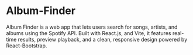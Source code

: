 # Album-Finder
Album Finder is a web app that lets users search for songs, artists, and albums using the Spotify API. Built with React.js, and Vite, it features real-time results, preview playback, and a clean, responsive design powered by React-Bootstrap.
